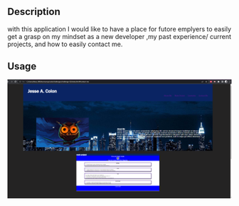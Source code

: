 # <My-portfolio>

## Description

with this application I would like to have a place for futore emplyers to easily get a grasp on my mindset as a new developer ,my past experience/ current projects, and how to easily contact me.


## Usage
 ![alt text](assets/images/Portfolio-Capture.PNG)


